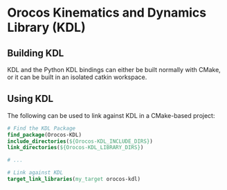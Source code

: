Orocos Kinematics and Dynamics Library (KDL)
============================================

## Building KDL

KDL and the Python KDL bindings can either be built normally with CMake, or it
can be built in an isolated catkin workspace.

## Using KDL

The following  can be used to link against KDL in a CMake-based project:

```cmake
# Find the KDL Package
find_package(Orocos-KDL)
include_directories(${Orocos-KDL_INCLUDE_DIRS})
link_directories(${Orocos-KDL_LIBRARY_DIRS})

# ...

# Link against KDL
target_link_libraries(my_target orocos-kdl)
```
